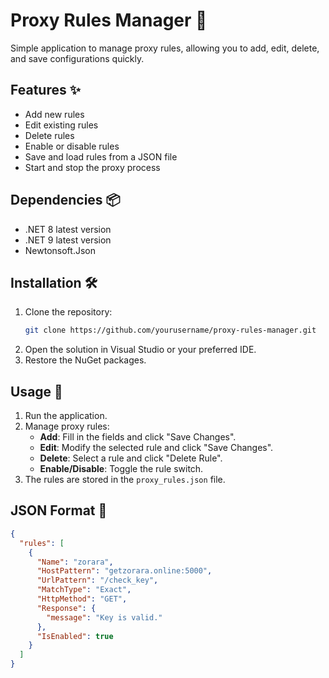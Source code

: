 # Proxy Rules Manager 🚀

Simple application to manage proxy rules, allowing you to add, edit, delete, and save configurations quickly.

## Features ✨
- Add new rules
- Edit existing rules
- Delete rules
- Enable or disable rules
- Save and load rules from a JSON file
- Start and stop the proxy process

## Dependencies 📦
- .NET 8 latest version
- .NET 9 latest version
- Newtonsoft.Json

## Installation 🛠️
1. Clone the repository:
    ```bash
    git clone https://github.com/yourusername/proxy-rules-manager.git
    ```
2. Open the solution in Visual Studio or your preferred IDE.
3. Restore the NuGet packages.

## Usage 🚀
1. Run the application.
2. Manage proxy rules:
   - **Add**: Fill in the fields and click "Save Changes".
   - **Edit**: Modify the selected rule and click "Save Changes".
   - **Delete**: Select a rule and click "Delete Rule".
   - **Enable/Disable**: Toggle the rule switch.
3. The rules are stored in the `proxy_rules.json` file.

## JSON Format 📄
```json
{
  "rules": [
    {
      "Name": "zorara",
      "HostPattern": "getzorara.online:5000",
      "UrlPattern": "/check_key",
      "MatchType": "Exact",
      "HttpMethod": "GET",
      "Response": {
        "message": "Key is valid."
      },
      "IsEnabled": true
    }
  ]
}
```
